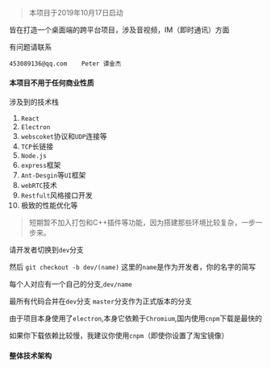 > 本项目于2019年10月17日启动

皆在打造一个桌面端的跨平台项目，涉及音视频，IM（即时通讯）方面

有问题请联系

```
453089136@qq.com    Peter 谭金杰

```

#### 本项目不用于任何商业性质

涉及到的技术栈 

1. `React `
2. `Electron `
3. `webscoket`协议和`UDP`连接等
4. `TCP`长链接
5. `Node.js`
6. `express`框架
7. `Ant-Desgin`等`UI`框架
8. `webRTC`技术
9. `Restfult`风格接口开发
10. 极致的性能优化等


> 短期暂不加入打包和C++插件等功能，因为搭建那些环境比较复杂，一步一步来。


请开发者切换到`dev`分支

然后 ` git checkout -b dev/(name) `   这里的`name`是作为开发者，你的名字的简写

每个人对应有一个自己的分支,`dev/name`

最所有代码合并在`dev`分支   `master`分支作为正式版本的分支 

由于项目本身使用了`electron`,本身它依赖于`Chromium`,国内使用`cnpm`下载是最快的

如果你下载依赖比较慢，我建议你使用`cnpm`（即使你设置了淘宝镜像）


#### 整体技术架构





